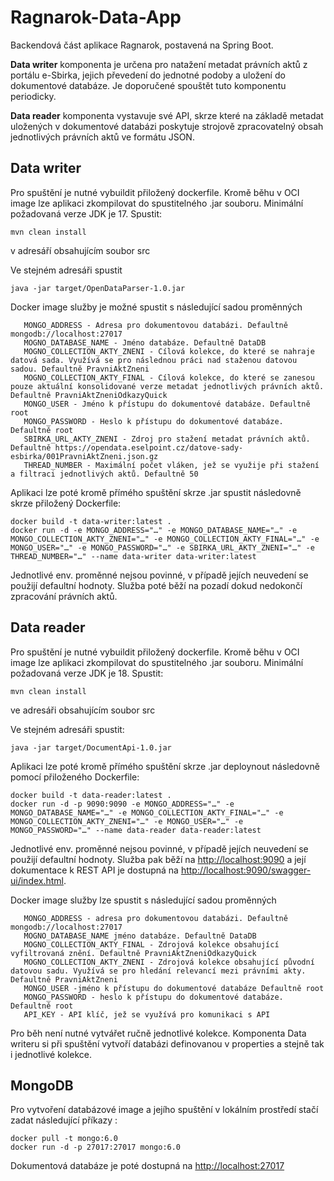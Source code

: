 # Ragnarok-Data-App

Backendová část aplikace Ragnarok, postavená na Spring Boot. 

**Data writer** komponenta je určena pro natažení metadat právních aktů z portálu e-Sbirka, jejich převedení do jednotné podoby a uložení do dokumentové databáze. Je doporučené spouštět tuto komponentu periodicky.

**Data reader** komponenta vystavuje své API, skrze které na základě metadat uložených v dokumentové databázi poskytuje strojově zpracovatelný obsah jednotlivých právních aktů ve formátu JSON.

## Data writer
Pro spuštění je nutné vybuildit přiložený dockerfile. Kromě běhu v OCI image lze aplikaci zkompilovat do spustitelného .jar souboru. Minimální požadovaná verze JDK je 17.
Spustit:

```
mvn clean install
```

v adresáří obsahujícím soubor src

Ve stejném adresáři spustit 
```
java -jar target/OpenDataParser-1.0.jar
```
Docker image služby je možné spustit s následující sadou proměnných 

```
   MONGO_ADDRESS - Adresa pro dokumentovou databázi. Defaultně mongodb://localhost:27017
   MOGNO_DATABASE_NAME - Jméno databáze. Defaultně DataDB
   MOGNO_COLLECTION_AKTY_ZNENI - Cílová kolekce, do které se nahraje datová sada. Využívá se pro následnou práci nad staženou datovou sadou. Defaultně PravniAktZneni  
   MOGNO_COLLECTION_AKTY_FINAL - Cílová kolekce, do které se zanesou pouze aktuální konsolidované verze metadat jednotlivých právních aktů. Defaultně PravniAktZneniOdkazyQuick
   MONGO_USER - Jméno k přístupu do dokumentové databáze. Defaultně root
   MONGO_PASSWORD - Heslo k přístupu do dokumentové databáze. Defaultně root
   SBIRKA_URL_AKTY_ZNENI - Zdroj pro stažení metadat právních aktů. Defaultně https://opendata.eselpoint.cz/datove-sady-esbirka/001PravniAktZneni.json.gz
   THREAD_NUMBER - Maximální počet vláken, jež se využije při stažení a filtraci jednotlivých aktů. Defaultně 50
```

Aplikaci lze poté kromě přímého spuštění skrze .jar spustit následovně skrze přiložený Dockerfile: 

```
docker build -t data-writer:latest .
docker run -d -e MONGO_ADDRESS="…" -e MONGO_DATABASE_NAME="…" -e MONGO_COLLECTION_AKTY_ZNENI="…" -e MONGO_COLLECTION_AKTY_FINAL="…" -e MONGO_USER="…" -e MONGO_PASSWORD="…" -e SBIRKA_URL_AKTY_ZNENI="…" -e THREAD_NUMBER="…" --name data-writer data-writer:latest
```

Jednotlivé env. proměnné nejsou povinné, v případě jejích neuvedení se použijí defaultní hodnoty.
Služba poté běží na pozadí dokud nedokončí zpracování právních aktů.

## Data reader

Pro spuštění je nutné vybuildit přiložený dockerfile.
Kromě běhu v OCI image lze aplikaci zkompilovat do spustitelného .jar souboru. Minimální požadovaná verze JDK je 18.
Spustit:

```mvn clean install```

ve adresáři obsahujícím soubor src

Ve stejném adresáři spustit:

```
java -jar target/DocumentApi-1.0.jar
```

Aplikaci lze poté kromě přímého spuštění skrze .jar deploynout následovně pomocí přiloženého Dockerfile:
```
docker build -t data-reader:latest .
docker run -d -p 9090:9090 -e MONGO_ADDRESS="…" -e MONGO_DATABASE_NAME="…" -e MONGO_COLLECTION_AKTY_FINAL="…" -e MONGO_COLLECTION_AKTY_ZNENI="…" -e MONGO_USER="…" -e MONGO_PASSWORD="…" --name data-reader data-reader:latest
```
Jednotlivé env. proměnné nejsou povinné, v případě jejích neuvedení se použijí defaultní hodnoty.
Služba pak běží na [http://localhost:9090](http://localhost:9090) a její dokumentace k REST API je dostupná na [http://localhost:9090/swagger-ui/index.html](http://localhost:9090/swagger-ui/index.html).


Docker image služby lze spustit s následující sadou proměnných

```
   MONGO_ADDRESS - adresa pro dokumentovou databázi. Defaultně mongodb://localhost:27017
   MOGNO_DATABASE_NAME jméno databáze. Defaultně DataDB
   MOGNO_COLLECTION_AKTY_FINAL - Zdrojová kolekce obsahující vyfiltrovaná znění. Defaultně PravniAktZneniOdkazyQuick
   MOGNO_COLLECTION_AKTY_ZNENI - Zdrojová kolekce obsahující původní datovou sadu. Využívá se pro hledání relevancí mezi právními akty. Defaultně PravniAktZneni  
   MONGO_USER -jméno k přístupu do dokumentové databáze Defaultně root
   MONGO_PASSWORD - heslo k přístupu do dokumentové databáze. Defaultně root
   API_KEY - API klíč, jež se využívá pro komunikaci s API 
```

Pro běh není nutné vytvářet ručně jednotlivé kolekce. Komponenta Data writeru si při spuštění vytvoří databázi definovanou v properties a stejně tak i jednotlivé kolekce.

## MongoDB

Pro vytvoření databázové image a jejího spuštění  v lokálním prostředí stačí zadat následující příkazy : 

```
docker pull -t mongo:6.0
docker run -d -p 27017:27017 mongo:6.0
```
Dokumentová databáze je poté dostupná na [http://localhost:27017](http://localhost:27017)



